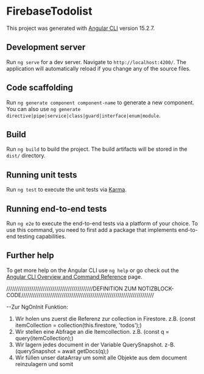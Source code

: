 # FirebaseTodolist

This project was generated with [Angular CLI](https://github.com/angular/angular-cli) version 15.2.7.

## Development server

Run `ng serve` for a dev server. Navigate to `http://localhost:4200/`. The application will automatically reload if you change any of the source files.

## Code scaffolding

Run `ng generate component component-name` to generate a new component. You can also use `ng generate directive|pipe|service|class|guard|interface|enum|module`.

## Build

Run `ng build` to build the project. The build artifacts will be stored in the `dist/` directory.

## Running unit tests

Run `ng test` to execute the unit tests via [Karma](https://karma-runner.github.io).

## Running end-to-end tests

Run `ng e2e` to execute the end-to-end tests via a platform of your choice. To use this command, you need to first add a package that implements end-to-end testing capabilities.

## Further help

To get more help on the Angular CLI use `ng help` or go check out the [Angular CLI Overview and Command Reference](https://angular.io/cli) page.




/////////////////////////////////////////////DEFINITION ZUM NOTIZBLOCK-CODE/////////////////////////////////////////////////////////////////////

--Zur NgOnInit Funktion:
1. Wir holen uns zuerst die Referenz zur collection in Firestore. z.B. (const itemCollection = collection(this.firestore, 'todos');)
2. Wir stellen eine Abfrage an die Itemcollection. z.B. (const q = query(itemCollection);)
3. Wir lagern jedes document in der Variable QuerySnapshot. z-B. (querySnapshot = await getDocs(q);)
4. Wir füllen unser dataArray um somit alle Objekte aus dem document reinzulagern und somit   
